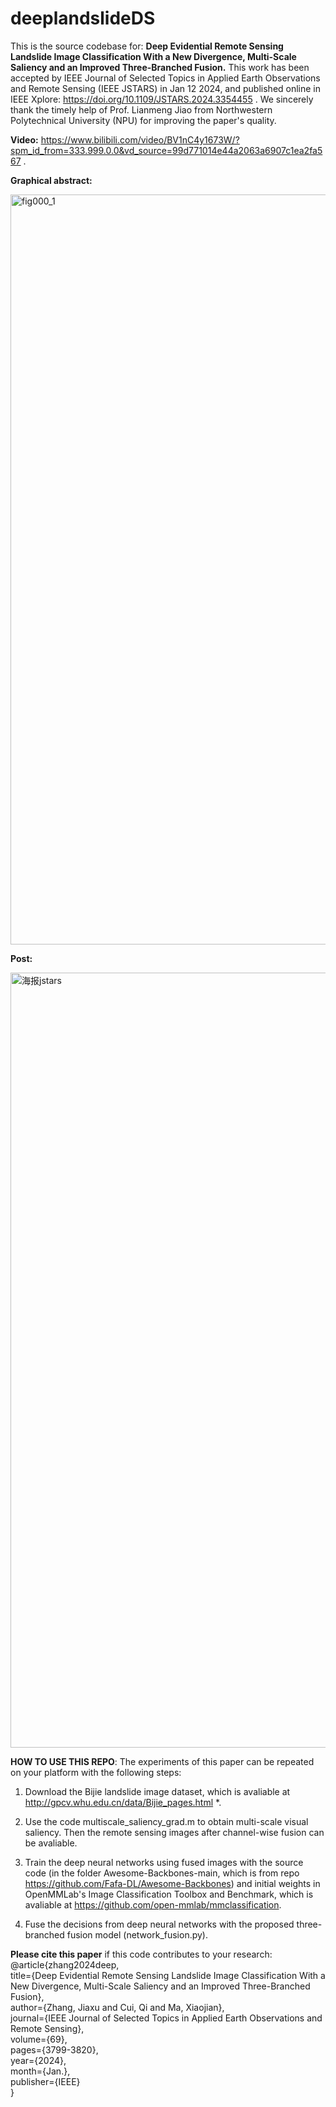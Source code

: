 # deeplandslideDS
This is the source codebase for: **Deep Evidential Remote Sensing Landslide Image Classification With a New Divergence, Multi-Scale Saliency and an Improved Three-Branched Fusion.** This work has been accepted by IEEE Journal of Selected Topics in Applied Earth Observations and Remote Sensing (IEEE JSTARS) in Jan 12 2024, and published online in IEEE Xplore: https://doi.org/10.1109/JSTARS.2024.3354455 . We sincerely thank the timely help of Prof. Lianmeng Jiao from Northwestern Polytechnical University (NPU) for improving the paper's quality. 


**Video:** https://www.bilibili.com/video/BV1nC4y1673W/?spm_id_from=333.999.0.0&vd_source=99d771014e44a2063a6907c1ea2fa567 .

**Graphical abstract:**

<img width="1200" alt="fig000_1" src="https://github.com/defzhangaa/deeplandslideDS/assets/128769580/7e266e86-0a20-4524-aaf1-0cc3acecbfb5">

**Post:**

<img width="1240" alt="海报jstars" src="https://github.com/defzhangaa/deeplandslideDS/assets/128769580/970f58cd-e102-4b05-8502-711f93310092">


**HOW TO USE THIS REPO**: The experiments of this paper can be repeated on your platform with the following steps: 

1. Download the Bijie landslide image dataset, which is avaliable at http://gpcv.whu.edu.cn/data/Bijie_pages.html *. 

2. Use the code multiscale_saliency_grad.m to obtain multi-scale visual saliency. Then the remote sensing images after channel-wise fusion can be avaliable.  

3. Train the deep neural networks using fused images with the source code (in the folder Awesome-Backbones-main, which is from repo https://github.com/Fafa-DL/Awesome-Backbones) and initial weights in OpenMMLab's Image Classification Toolbox and Benchmark, which is avaliable at https://github.com/open-mmlab/mmclassification. 

4. Fuse the decisions from deep neural networks with the proposed three-branched fusion model (network_fusion.py). 


**Please cite this paper** if this code contributes to your research:   
@article{zhang2024deep,   
title={Deep Evidential Remote Sensing Landslide Image Classification With a New Divergence, Multi-Scale Saliency and an Improved Three-Branched Fusion},   
author={Zhang, Jiaxu and Cui, Qi and Ma, Xiaojian},   
journal={IEEE Journal of Selected Topics in Applied Earth Observations and Remote Sensing},   
volume={69},   
pages={3799-3820},   
year={2024},   
month={Jan.},   
publisher={IEEE}   
}

